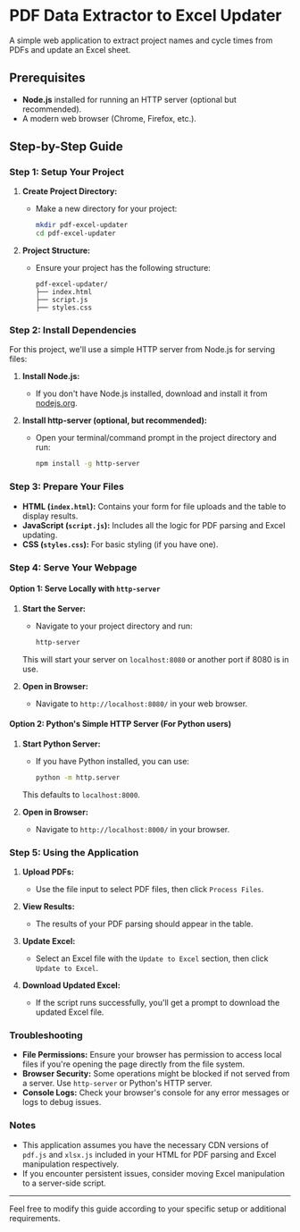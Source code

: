 # PDF Data Extractor to Excel Updater
A simple web application to extract project names and cycle times from PDFs and update an Excel sheet.

## Prerequisites

- **Node.js** installed for running an HTTP server (optional but recommended).
- A modern web browser (Chrome, Firefox, etc.).

## Step-by-Step Guide

### Step 1: Setup Your Project

1. **Create Project Directory:**
   - Make a new directory for your project:
     ```bash
     mkdir pdf-excel-updater
     cd pdf-excel-updater
     ```

2. **Project Structure:**
   - Ensure your project has the following structure:
     ```
     pdf-excel-updater/
     ├── index.html
     ├── script.js
     ├── styles.css
     ```

### Step 2: Install Dependencies

For this project, we'll use a simple HTTP server from Node.js for serving files:

1. **Install Node.js:**
   - If you don't have Node.js installed, download and install it from [nodejs.org](https://nodejs.org/en/download/).

2. **Install http-server (optional, but recommended):**
   - Open your terminal/command prompt in the project directory and run:
     ```bash
     npm install -g http-server
     ```

### Step 3: Prepare Your Files

- **HTML (`index.html`):** Contains your form for file uploads and the table to display results.
- **JavaScript (`script.js`):** Includes all the logic for PDF parsing and Excel updating.
- **CSS (`styles.css`):** For basic styling (if you have one).

### Step 4: Serve Your Webpage

#### Option 1: Serve Locally with `http-server`

1. **Start the Server:**
   - Navigate to your project directory and run:
     ```bash
     http-server
     ```

   This will start your server on `localhost:8080` or another port if 8080 is in use.

2. **Open in Browser:**
   - Navigate to `http://localhost:8080/` in your web browser.

#### Option 2: Python's Simple HTTP Server (For Python users)

1. **Start Python Server:**
   - If you have Python installed, you can use:
     ```bash
     python -m http.server
     ```

   This defaults to `localhost:8000`.

2. **Open in Browser:**
   - Navigate to `http://localhost:8000/` in your browser.

### Step 5: Using the Application

1. **Upload PDFs:**
   - Use the file input to select PDF files, then click `Process Files`.

2. **View Results:**
   - The results of your PDF parsing should appear in the table.

3. **Update Excel:**
   - Select an Excel file with the `Update to Excel` section, then click `Update to Excel`.

4. **Download Updated Excel:**
   - If the script runs successfully, you'll get a prompt to download the updated Excel file.

### Troubleshooting

- **File Permissions:** Ensure your browser has permission to access local files if you're opening the page directly from the file system.
- **Browser Security:** Some operations might be blocked if not served from a server. Use `http-server` or Python's HTTP server.
- **Console Logs:** Check your browser's console for any error messages or logs to debug issues.

### Notes

- This application assumes you have the necessary CDN versions of `pdf.js` and `xlsx.js` included in your HTML for PDF parsing and Excel manipulation respectively.
- If you encounter persistent issues, consider moving Excel manipulation to a server-side script.

---

Feel free to modify this guide according to your specific setup or additional requirements.
